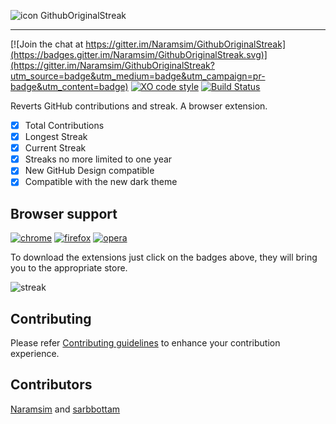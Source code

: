 ![icon](https://raw.githubusercontent.com/Naramsim/GithubOriginalStreak/master/chrome/icons/g48.png) GithubOriginalStreak

---

[![Join the chat at https://gitter.im/Naramsim/GithubOriginalStreak](https://badges.gitter.im/Naramsim/GithubOriginalStreak.svg)](https://gitter.im/Naramsim/GithubOriginalStreak?utm_source=badge&utm_medium=badge&utm_campaign=pr-badge&utm_content=badge)
[![XO code style](https://img.shields.io/badge/code_style-XO-5ed9c7.svg)](https://github.com/sindresorhus/xo)
[![Build Status](https://travis-ci.org/Naramsim/GithubOriginalStreak.svg?branch=master)](https://travis-ci.org/Naramsim/GithubOriginalStreak)

Reverts GitHub contributions and streak. A browser extension.

- [x] Total Contributions
- [x] Longest Streak
- [x] Current Streak
- [x] Streaks no more limited to one year
- [x] New GitHub Design compatible
- [x] Compatible with the new dark theme

## Browser support

[![chrome](https://img.shields.io/chrome-web-store/v/jgfeifpakohnblfnjdpigclinhbkocja)](https://chrome.google.com/webstore/detail/github-original-streak/jgfeifpakohnblfnjdpigclinhbkocja)
[![firefox](https://img.shields.io/amo/v/github-original-streak)](https://addons.mozilla.org/en-US/firefox/addon/github-original-streak/)
[![opera](https://img.shields.io/badge/opera-v1.14.4-brightgreen.svg)](https://addons.opera.com/it/extensions/details/github-original-streak/)

To download the extensions just click on the badges above, they will bring you to the appropriate store.

![streak](https://raw.githubusercontent.com/Naramsim/GithubOriginalStreak/master/media/Screen.png)

## Contributing

Please refer [Contributing guidelines](contributing.md) to enhance your contribution experience.

## Contributors

[Naramsim](https://github.com/Naramsim) and [sarbbottam](https://github.com/sarbbottam)
